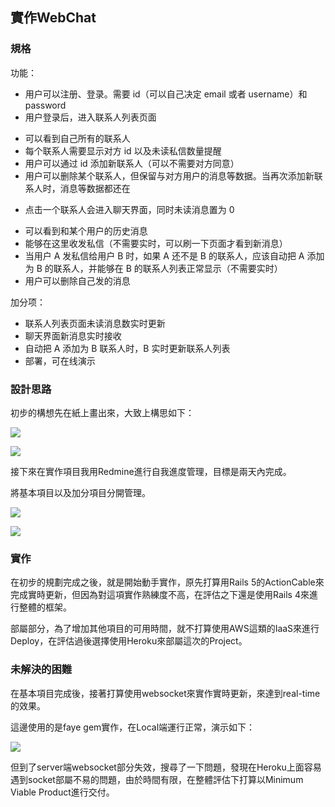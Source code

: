 ## 實作WebChat


### 規格
功能：

* 用户可以注册、登录。需要 id（可以自己决定 email 或者 username）和 password
* 用户登录后，进入联系人列表页面
- 可以看到自己所有的联系人
- 每个联系人需要显示对方 id 以及未读私信数量提醒
- 用户可以通过 id 添加新联系人（可以不需要对方同意）
- 用户可以删除某个联系人，但保留与对方用户的消息等数据。当再次添加新联系人时，消息等数据都还在
* 点击一个联系人会进入聊天界面，同时未读消息置为 0
- 可以看到和某个用户的历史消息
- 能够在这里收发私信（不需要实时，可以刷一下页面才看到新消息）
- 当用户 A 发私信给用户 B 时，如果 A 还不是 B 的联系人，应该自动把 A 添加为 B 的联系人，并能够在 B 的联系人列表正常显示（不需要实时）
- 用户可以删除自己发的消息

加分项：

* 联系人列表页面未读消息数实时更新
* 聊天界面新消息实时接收
* 自动把 A 添加为 B 联系人时，B 实时更新联系人列表
* 部署，可在线演示


### 設計思路

初步的構想先在紙上畫出來，大致上構思如下：

![](https://raw.githubusercontent.com/niclin/webchat/master/images/1.png)

![](https://raw.githubusercontent.com/niclin/webchat/master/images/2.png)

接下來在實作項目我用Redmine進行自我進度管理，目標是兩天內完成。

將基本項目以及加分項目分開管理。

![](https://raw.githubusercontent.com/niclin/webchat/master/images/3.png)

![](https://raw.githubusercontent.com/niclin/webchat/master/images/4.png)

### 實作

在初步的規劃完成之後，就是開始動手實作，原先打算用Rails 5的ActionCable來完成實時更新，但因為對這項實作熟練度不高，在評估之下還是使用Rails 4來進行整體的框架。

部屬部分，為了增加其他項目的可用時間，就不打算使用AWS這類的IaaS來進行Deploy，在評估過後選擇使用Heroku來部屬這次的Project。


### 未解決的困難

在基本項目完成後，接著打算使用websocket來實作實時更新，來達到real-time的效果。

這邊使用的是faye gem實作，在Local端運行正常，演示如下：

![](https://raw.githubusercontent.com/niclin/webchat/master/images/5.gif)

但到了server端websocket部分失效，搜尋了一下問題，發現在Heroku上面容易遇到socket部屬不易的問題，由於時間有限，在整體評估下打算以Minimum Viable Product進行交付。

